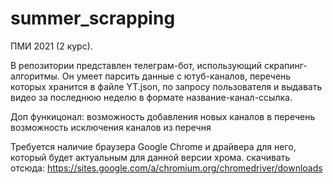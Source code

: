 # summer_scrapping

ПМИ 2021 (2 курс).

В репозитории представлен телеграм-бот, использующий скрапинг-алгоритмы. Он умеет парсить данные с ютуб-каналов, перечень которых хранится в файле YT.json, по запросу пользователя и выдавать видео за последнюю неделю в формате название-канал-ссылка.

Доп функицонал:
возможность добавления новых каналов в перечень
возможность исключения каналов из перечня

Требуется наличие браузера Google Chrome и драйвера для него, который будет актуальным для данной версии хрома. скачивать отсюда: https://sites.google.com/a/chromium.org/chromedriver/downloads
